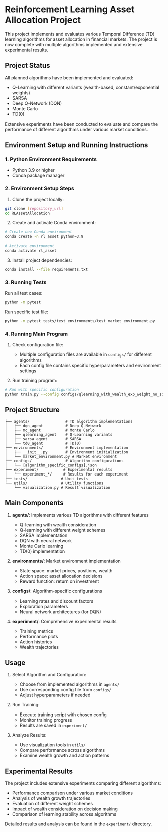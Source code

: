 # Reinforcement Learning Asset Allocation Project

This project implements and evaluates various Temporal Difference (TD) learning algorithms for asset allocation in financial markets. The project is now complete with multiple algorithms implemented and extensive experimental results.

## Project Status

All planned algorithms have been implemented and evaluated:
- Q-Learning with different variants (wealth-based, constant/exponential weights)
- SARSA
- Deep Q-Network (DQN)
- Monte Carlo
- TD(0)

Extensive experiments have been conducted to evaluate and compare the performance of different algorithms under various market conditions.

## Environment Setup and Running Instructions

### 1. Python Environment Requirements
- Python 3.9 or higher
- Conda package manager

### 2. Environment Setup Steps

1. Clone the project locally:
```bash
git clone [repository_url]
cd RLAssetAllocation
```

2. Create and activate Conda environment:
```bash
# Create new Conda environment
conda create -n rl_asset python=3.9

# Activate environment
conda activate rl_asset
```

3. Install project dependencies:
```bash
conda install --file requirements.txt
```

### 3. Running Tests
Run all test cases:
```bash
python -m pytest
```

Run specific test file:
```bash
python -m pytest tests/test_environments/test_market_environment.py
```

### 4. Running Main Program
1. Check configuration file:
   - Multiple configuration files are available in `configs/` for different algorithms
   - Each config file contains specific hyperparameters and environment settings

2. Run training program:
```bash
# Run with specific configuration
python train.py --config configs/qlearning_with_wealth_exp_weight_no_sign.json
```

## Project Structure

```
├── agents/                # TD algorithm implementations
│   ├── dqn_agent          # Deep Q-Network
│   ├── mc_agent           # Monte Carlo
│   ├── qlearning_agent    # Q-Learning variants
│   ├── sarsa_agent        # SARSA
│   └── td0_agent          # TD(0)
├── environments/          # Environment implementation
│   ├── __init__.py        # Environment initialization
│   └── market_environment.py # Market environment
├── configs/               # Algorithm configurations
│   └── [algorithm_specific_configs].json
├── experiment/           # Experimental results
│   └── experiment_*/     # Results for each experiment
├── tests/               # Unit tests
└── utils/               # Utility functions
    └── visualization.py # Result visualization
```

## Main Components

1. **agents/**: Implements various TD algorithms with different features
   - Q-learning with wealth consideration
   - Q-learning with different weight schemes
   - SARSA implementation
   - DQN with neural network
   - Monte Carlo learning
   - TD(0) implementation

2. **environments/**: Market environment implementation
   - State space: market prices, positions, wealth
   - Action space: asset allocation decisions
   - Reward function: return on investment

3. **configs/**: Algorithm-specific configurations
   - Learning rates and discount factors
   - Exploration parameters
   - Neural network architectures (for DQN)

4. **experiment/**: Comprehensive experimental results
   - Training metrics
   - Performance plots
   - Action histories
   - Wealth trajectories

## Usage

1. Select Algorithm and Configuration:
   - Choose from implemented algorithms in `agents/`
   - Use corresponding config file from `configs/`
   - Adjust hyperparameters if needed

2. Run Training:
   - Execute training script with chosen config
   - Monitor training progress
   - Results are saved in `experiment/`

3. Analyze Results:
   - Use visualization tools in `utils/`
   - Compare performance across algorithms
   - Examine wealth growth and action patterns

## Experimental Results

The project includes extensive experiments comparing different algorithms:
- Performance comparison under various market conditions
- Analysis of wealth growth trajectories
- Evaluation of different weight schemes
- Impact of wealth consideration on decision making
- Comparison of learning stability across algorithms

Detailed results and analysis can be found in the `experiment/` directory.

